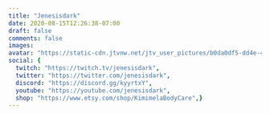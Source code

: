 ```yaml
---
title: "Jenesisdark"
date: 2020-08-15T12:26:38-07:00
draft: false
comments: false
images:
avatar: "https://static-cdn.jtvnw.net/jtv_user_pictures/b0da0df5-dd4e-424f-959c-97d0e34abaac-profile_image-70x70.png"
social: {
  twitch: "https://twitch.tv/jenesisdark", 
  twitter: "https://twitter.com/jenesisdark", 
  discord: "https://discord.gg/kyyrtxY", 
  youtube: "https://youtube.com/jenesisdark", 
  shop: "https://www.etsy.com/shop/KimimelaBodyCare",}
---
```



